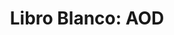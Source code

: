 ---
title: 'Libro Blanco: AOD'
description: 'La AOD española: diagnóstico sobre su calidad y cantida'
link: /documentos/241011-Informe-CIECODE-AOD.pdf
tags:
    - coherencia-de-politicas
    - aod
    - libro-blanco-del-desarrollo
---